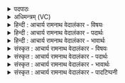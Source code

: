 <details><summary>पदपाठः</summary>

मि꣣त्र꣢म्। मि꣣। त्र꣢म्। व꣣य꣢म्। ह꣣वामहे। व꣡रु꣢꣯णम्। सो꣡म꣢꣯पीतये। सो꣡म꣢꣯। पी꣣तये। या꣢। जा꣡ता꣢। पू꣣त꣡द꣢क्षसा। पू꣣त꣢। द꣣क्षसा। ७९३।
</details>

<details><summary>अधिमन्त्रम् (VC)</summary>

- मित्रावरुणौ
- मेधातिथिः काण्वः
- गायत्री
- षड्जः
</details>

<details><summary>हिन्दी : आचार्य रामनाथ वेदालंकार - विषयः</summary>

अगले मन्त्र में प्राण-उदान तथा ब्रह्म-क्षत्र विषयों का वर्णन है।
</details>

<details><summary>हिन्दी : आचार्य रामनाथ वेदालंकार - पदार्थः</summary>

पदार्थान्वयभाषाः -  (वयम्)हम लोग(सोमपीतये)यश की रक्षा के लिए(मित्रम्)बाहर और अन्दर स्थित जीवन-हेतु प्राण को अथवा ब्रह्म-बल को, (वरुणम्)ऊर्ध्वगति तथा बल के हेतु उदान को अथवा क्षत्र-बल को(हवामहे)पुकारते हैं,ग्रहण करते हैं, (या)जो(पूतदक्षसा)पवित्र बलवाले अथवा बल को पवित्र करनेवाले(जाता)हुए हैं ॥१॥
</details>

<details><summary>हिन्दी : आचार्य रामनाथ वेदालंकार - भावार्थः</summary>

भावार्थभाषाः -  सब लोगों को चाहिए कि शरीर में प्राणनक्रिया के हेतु प्राण को और ऊर्ध्वगति के हेतु उदान को तथा राष्ट्र में ब्रह्म-बल और क्षत्र-बल को बढ़ाकर शरीर तथा राष्ट्र के स्वास्थ्य को उन्नत करें ॥१॥
</details>

<details><summary>संस्कृत : आचार्य रामनाथ वेदालंकार - विषयः</summary>

अथ प्राणोदानब्रह्मक्षत्रविषयमाह।
</details>

<details><summary>संस्कृत : आचार्य रामनाथ वेदालंकार - पदार्थः</summary>

पदार्थान्वयभाषाः -  (वयम्)जनाः(सोमपीतये)यशोरक्षणाय।[यशो वै सोमः श० ४।२।४।९।] (मित्रम्)बहिरभ्यन्तरस्थं जीवनहेतुं प्राणं,ब्रह्मबलं वा, (वरुणम्)ऊर्ध्वगमनबलहेतुम् उदानं,क्षत्रबलं वा।[प्राणोदानौ वै मित्रावरुणौ श० १।८।३।१२,ब्रह्मैव मित्रः। श० ४।१।४।१,क्षत्रं वै वरुणः। श० २।५।२।६।] (हवामहे)आह्वयामः,गृह्णीमः, (या)यौ(पूतदक्षसा)पूतदक्षसौ पवित्रबलौ,बलस्य पवित्रकर्तारौ वा(जाता)जातौ स्तः।[सर्वत्र,‘सुपां सुलुक्०’ अ० ७।१।३९ इति विभक्तेराकारादेशः।]॥१॥१
</details>

<details><summary>संस्कृत : आचार्य रामनाथ वेदालंकार - भावार्थः</summary>

भावार्थभाषाः -  शरीरे प्राणनक्रियाहतुं प्राणम् ऊर्ध्वगमनहेतुमुदानं च संवर्द्ध्य,राष्ट्रे च ब्रह्मबलं क्षत्रबलं च संवर्द्ध्य शरीरस्य राष्ट्रस्य च स्वास्थ्यं सर्वे जना उन्नयन्तु ॥१॥
</details>

<details><summary>संस्कृत : आचार्य रामनाथ वेदालंकार - पादटिप्पनी</summary>

टिप्पणी:   ३. ऋ० १।२३।४ ‘ज॒ज्ञा॒ना पू॒तद॑क्षसा’ इति पाठः। १. ऋग्भाष्ये दयानन्दर्षिर्मन्त्रमिमं प्राणोदानपक्षे व्याचष्टे।
</details>